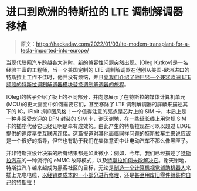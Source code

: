 # 进口到欧洲的特斯拉的 LTE 调制解调器移植

> 原文：<https://hackaday.com/2022/01/03/lte-modem-transplant-for-a-tesla-imported-into-europe/>

当现代联网汽车跨越各大洲时，新的兼容性问题突然出现。[Oleg Kutkov]是一名经验丰富的工程师，当一个美国定制的 LTE 调制解调器在他刚从美国-欧洲进口的特斯拉上工作不佳时，他并没有烦恼，并且[向我们介绍了他用另一个兼容欧洲 LTE 频段的特斯拉调制解调器模块替换调制解调器的旅程](https://olegkutkov.me/2021/06/10/tesla-model-3-us-lte-modem-replacement-and-some-reverse-engineering/)。

[Oleg]的帖子介绍了板上的不同部分，并向您展示了在特斯拉的媒体计算机单元(MCU)的更大画面中如何需要它们，甚至移除了 LTE 调制解调器的屏蔽来描述其下的 IC，iFixit 拆卸图风格！一个值得注意的亮点是芯片上的 SIM 卡，本质上是一种非常受欢迎的 DFN 封装的 SIM 卡，谢天谢地，在一些延长线上用常规 SIM 卡的插座代替它已经证明是卓有成效的。由此产生的特斯拉现在可以以超过 EDGE 提供的速度享受互联网连接。这篇报道对其他面临同样问题的特斯拉车主来说应该是一个很好的指导，但它也有助于我们在集体意识中让电动汽车不那么像黑匣子。

并非特斯拉设计决策的所有结果都是如此微小；例如，今年，我们已经描述了[特斯拉汽车](https://hackaday.com/2019/10/17/worn-out-emmc-chips-are-crippling-older-teslas/)的一种流行的 eMMC 故障模式，以及[特斯拉如何未能解决它](https://hackaday.com/2021/02/11/tesla-recalls-cars-with-emmc-failures-calls-part-a-wear-item/)。谢天谢地，特斯拉汽车越来越成为黑客社区的目标，无论是[制造一个计算机视觉辅助机器人](https://hackaday.com/2021/07/02/a-robot-to-top-up-your-tesla/)来插上充电电缆，[以经销商成本的一小部分进行修理](https://hackaday.com/2021/07/16/repair-hack-saves-tesla-owner-from-massive-bill/)，还是[甚至用废旧零件组装你自己的特斯拉](https://hackaday.com/2017/09/20/salvaging-your-way-to-a-working-tesla-model-s-for-6500/)！